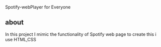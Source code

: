 Spotify-webPlayer for Everyone 

## about
In this project I mimic the functionality of  Spotify web page 
to  create this i use HTML,CSS

